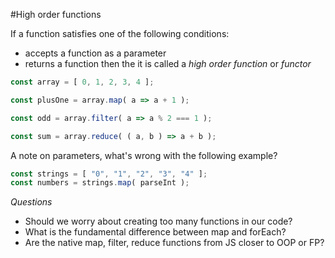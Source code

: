 #High order functions

If a function satisfies one of the following conditions:
* accepts a function as a parameter
* returns a function
then the it is called a *high order function* or *functor*

```javascript
const array = [ 0, 1, 2, 3, 4 ];

const plusOne = array.map( a => a + 1 );

const odd = array.filter( a => a % 2 === 1 );

const sum = array.reduce( ( a, b ) => a + b );
```

A note on parameters, what's wrong with the following example?
```javascript
const strings = [ "0", "1", "2", "3", "4" ];
const numbers = strings.map( parseInt );
```

*Questions*
* Should we worry about creating too many functions in our code?
* What is the fundamental difference between map and forEach?
* Are the native map, filter, reduce functions from JS closer to OOP or FP?
